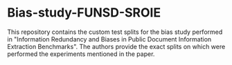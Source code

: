 # Bias-study-FUNSD-SROIE
This repository contains the custom test splits for the bias study performed in "Information Redundancy and Biases in Public Document Information Extraction Benchmarks". The authors provide the exact splits on which were performed the experiments mentioned in the paper. 

